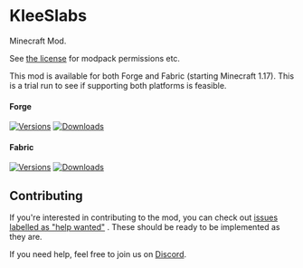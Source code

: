 # KleeSlabs

Minecraft Mod. 

See [the license](LICENSE) for modpack permissions etc.

This mod is available for both Forge and Fabric (starting Minecraft 1.17). This is a trial run to see if supporting both
platforms is feasible.

#### Forge

[![Versions](http://cf.way2muchnoise.eu/versions/241895_latest.svg)](https://www.curseforge.com/minecraft/mc-mods/kleeslabs)
[![Downloads](http://cf.way2muchnoise.eu/full_241895_downloads.svg)](https://www.curseforge.com/minecraft/mc-mods/kleeslabs)

#### Fabric

[![Versions](http://cf.way2muchnoise.eu/versions/_latest.svg)](https://www.curseforge.com/minecraft/mc-mods/kleeslabs-fabric)
[![Downloads](http://cf.way2muchnoise.eu/full__downloads.svg)](https://www.curseforge.com/minecraft/mc-mods/kleeslabs-fabric)

## Contributing

If you're interested in contributing to the mod, you can check
out [issues labelled as "help wanted"](https://github.com/ModdingForBlockheads/KleeSlabs/issues?q=is%3Aopen+is%3Aissue+label%3A%22help+wanted%22)
. These should be ready to be implemented as they are.

If you need help, feel free to join us on [Discord](https://discord.gg/scGAfXC).